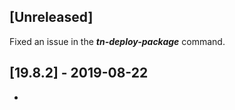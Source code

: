 ## [Unreleased]
Fixed an issue in the ***tn-deploy-package*** command. 


## [19.8.2] - 2019-08-22
- 
